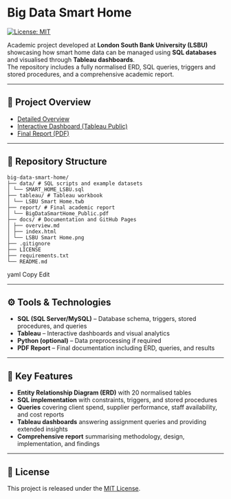 # Big Data Smart Home
[![License: MIT](https://img.shields.io/badge/License-MIT-green.svg)](LICENSE)

Academic project developed at **London South Bank University (LSBU)** showcasing how smart home data can be managed using **SQL databases** and visualised through **Tableau dashboards**.  
The repository includes a fully normalised ERD, SQL queries, triggers and stored procedures, and a comprehensive academic report.

---

## 📖 Project Overview
- [Detailed Overview](docs/overview.md)  
- [Interactive Dashboard (Tableau Public)](https://public.tableau.com/app/profile/raul.c1685/viz/LSBUSmartHome/LSBUSmartHome)  
- [Final Report (PDF)](report/BigDataSmartHome_Public.pdf)

---

## 📂 Repository Structure
```
big-data-smart-home/
├── data/ # SQL scripts and example datasets
│ └── SMART_HOME_LSBU.sql
├── tableau/ # Tableau workbook
│ └── LSBU Smart Home.twb
├── report/ # Final academic report
│ └── BigDataSmartHome_Public.pdf
├── docs/ # Documentation and GitHub Pages
│ ├── overview.md
│ ├── index.html
│ └── LSBU Smart Home.png
├── .gitignore
├── LICENSE
├── requirements.txt
└── README.md
```
yaml
Copy
Edit

---

## ⚙️ Tools & Technologies
- **SQL (SQL Server/MySQL)** – Database schema, triggers, stored procedures, and queries  
- **Tableau** – Interactive dashboards and visual analytics  
- **Python (optional)** – Data preprocessing if required  
- **PDF Report** – Final documentation including ERD, queries, and results  

---

## 🚀 Key Features
- **Entity Relationship Diagram (ERD)** with 20 normalised tables  
- **SQL implementation** with constraints, triggers, and stored procedures  
- **Queries** covering client spend, supplier performance, staff availability, and cost reports  
- **Tableau dashboards** answering assignment queries and providing extended insights  
- **Comprehensive report** summarising methodology, design, implementation, and findings  

---

## 📜 License
This project is released under the [MIT License](LICENSE).

